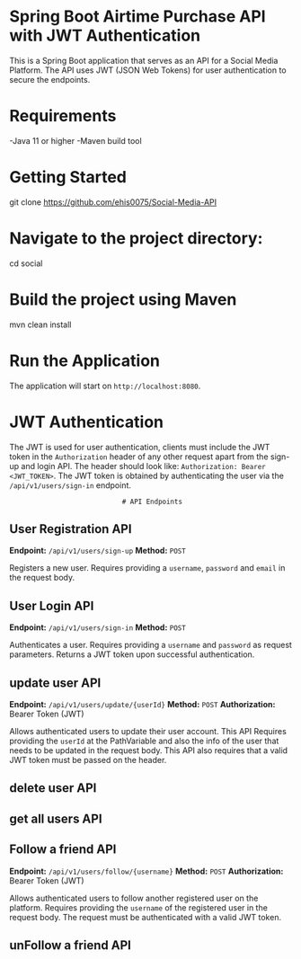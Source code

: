 # Spring Boot Airtime Purchase API with JWT Authentication
This is a Spring Boot application that serves as an API for a Social Media Platform. The API uses JWT (JSON Web Tokens) for user authentication to secure the endpoints.

# Requirements
-Java 11 or higher
-Maven build tool

# Getting Started
git clone https://github.com/ehis0075/Social-Media-API

# Navigate to the project directory:
cd social

# Build the project using Maven
mvn clean install

# Run the Application

The application will start on `http://localhost:8080`.

# JWT Authentication

The JWT is used for user authentication, clients must include the JWT token in the `Authorization` header of any other request apart from the sign-up and login API. 
The header should look like: `Authorization: Bearer <JWT_TOKEN>`. The JWT token is obtained by authenticating the user via the `/api/v1/users/sign-in` endpoint.


                                # API Endpoints
## User Registration API

**Endpoint:** `/api/v1/users/sign-up`
**Method:** `POST`

Registers a new user. Requires providing a `username`, `password` and `email` in the request body.


## User Login API

**Endpoint:** `/api/v1/users/sign-in`
**Method:** `POST`

Authenticates a user. Requires providing a `username` and `password` as request parameters. Returns a JWT token upon successful authentication.


## update user API

**Endpoint:** `/api/v1/users/update/{userId}`
**Method:** `POST`
**Authorization:** Bearer Token (JWT)

Allows authenticated users to update their user account. This API Requires providing the `userId` at the PathVariable and also the info of the user that needs to be updated in the request body. 
This API also requires that a valid JWT token must be passed on the header.


## delete user API


## get all users API


## Follow a friend API

**Endpoint:** `/api/v1/users/follow/{username}`
**Method:** `POST`
**Authorization:** Bearer Token (JWT)

Allows authenticated users to follow another registered user on the platform. Requires providing the `username` of the registered user in the request body. The request must be authenticated with a valid JWT token.


## unFollow a friend API


